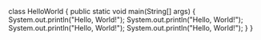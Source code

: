 
class HelloWorld {
    public static void main(String[] args) {
        System.out.println("Hello, World!"); 
         System.out.println("Hello, World!"); 
          System.out.println("Hello, World!"); 
           System.out.println("Hello, World!"); 
    }
}
